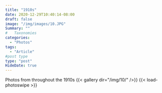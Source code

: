 ```yaml
---
title: "1910s"
date: 2020-12-29T10:40:14-08:00
draft: false
image: "/img/images/10.JPG"
Summary: ""
#   Taxonomies
categories:
  - "Photos"
tags:
  - "Article"
#post type
type: "post"
HideDate: true
---
```

Photos from throughout the 1910s
{{< gallery dir="/img/10/" />}} {{< load-photoswipe >}}